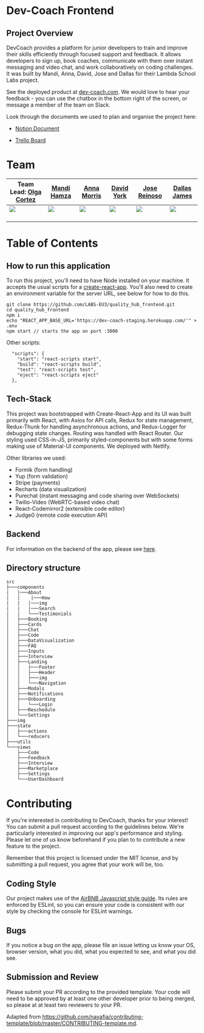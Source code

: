 # Dev-Coach Frontend

## Project Overview

DevCoach provides a platform for junior developers to train and improve their skills efficiently through focused support and feedback. It allows developers to sign up, book coaches, communicate with them over instant messaging and video chat, and work collaboratively on coding challenges. It was built by Mandi, Anna, David, Jose and Dallas for their Lambda School Labs project.

See the deployed product at [dev-coach.com](https://www.dev-coach.com). We would love to hear your feedback - you can use the chatbox in the bottom right of the screen, or message a member of the team on Slack.

Look through the documents we used to plan and organise the project here:

- [Notion Document](https://www.notion.so/Dev-Coach-com-503a434aa6b4425595d2b4fa03a1d4066)

- [Trello Board](https://trello.com/b/3qTuFm1A/labspt10-dev-coach)

# Team

Team Lead: [Olga Cortez](https://github.com/OlgaCortez) | [Mandi Hamza](https://github.com/Mandihamza)  | [Anna Morris](https://github.com/clay-most) | [David York](https://github.com/daetor2012)| [Jose Reinoso](https://github.com/bigtonito39) | [Dallas James](https://github.com/dallasjames)<br>
| --- | --- | --- | --- | --- | --- |
[<img src="https://ca.slack-edge.com/ESZCHB482-W012JPZ6T7D-09640f43d85b-512" />](https://github.com/OlgaCortez) | [<img src="https://ca.slack-edge.com/ESZCHB482-W012X6Q8A2D-b5b9c1aaebd2-512" />](https://github.com/Mandihamza) | [<img src="https://ca.slack-edge.com/ESZCHB482-W012BRJCQKY-9c8cf939bd58-512" />](https://github.com/clay-most) | [<img src="https://ca.slack-edge.com/ESZCHB482-W0123RMKS15-3ae81857cd67-512" />](https://github.com/daetor2012) | [<img src="https://ca.slack-edge.com/ESZCHB482-W012JHT2N02-6c13efc5d241-512" />](https://github.com/bigtonito39) | [<img src="https://ca.slack-edge.com/ESZCHB482-W012JHRKY0J-69d20df3f3c3-512" />](https://github.com/dallasjames)
[<img src="https://github.com/favicon.ico" width="15" />](https://github.com/OlgaCortez) | [<img src="https://github.com/favicon.ico" width="15">](https://github.com/Mandihamza) | [<img src="https://github.com/favicon.ico" width="15" >](https://github.com/clay-most) | [<img src="https://github.com/favicon.ico" width="15" />](https://github.com/daetor2012) | [<img src="https://github.com/favicon.ico" width="15" />](https://github.com/bigtonito39) | [<img src="https://github.com/favicon.ico" width="15" />](https://github.com/dallasjames)

# Table of Contents

## How to run this application

To run this project, you'll need to have Node installed on your machine. It accepts the usual scripts for a [create-react-app](https://github.com/facebook/create-react-app). You'll also need to create an environment variable for the server URL, see below for how to do this.

```
git clone https://github.com/LABS-EU3/quality_hub_frontend.git
cd quality_hub_frontend
npm i
echo "REACT_APP_BASE_URL='https://dev-coach-staging.herokuapp.com/'" > .env
npm start // starts the app on port :3000
```
Other scripts:
```
  "scripts": {
    "start": "react-scripts start",
    "build": "react-scripts build",
    "test": "react-scripts test",
    "eject": "react-scripts eject"
  },
```

## Tech-Stack

This project was bootstrapped with Create-React-App and its UI was built primarily with React, with Axios for API calls, Redux for state management, Redux-Thunk for handling asynchronous actions, and Redux-Logger for debugging state changes. Routing was handled with React Router. Our styling used CSS-in-JS, primarily styled-components but with some forms making use of Material-UI components. We deployed with Netlify.


Other libraries we used:

 - Formik (form handling)
 - Yup (form validation) 
 - Stripe (payments)
 - Recharts (data visualization)
 - Purechat (instant messaging and code sharing over WebSockets)
 - Twilio-Video (WebRTC-based video chat)
 - React-Codemirror2 (extensible code editor)
 - Judge0 (remote code execution API)
 
## Backend

For information on the backend of the app, please see [here](https://github.com/Lambda-School-Labs/dev-coach-be).

## Directory structure

```
src
├───components
|   |───About
|   |    |───How
|   |   |───img
|   |   |───Search
|   |   └───Testimonials
│   ├───Booking
│   ├───Cards
│   ├───Chat
│   ├───Code
│   ├───DataVisualization
│   ├───FAQ
│   ├───Inputs
│   ├───Interview
│   ├───Landing
│   │   ├───Footer
│   │   ├───Header
│   │   ├───img
│   │   └───Navigation
│   ├───Modals
│   ├───Notifications
│   ├───Onboarding
│   │   └───Login
│   ├───Reschedule
│   └───Settings
├───img
├───state
│   ├───actions
│   └───reducers
├───utils
└───views
    ├───Code
    ├───Feedback
    ├───Interview
    ├───Marketplace
    ├───Settings
    └───UserDashboard
```

# Contributing

If you're interested in contributing to DevCoach, thanks for your interest! You can submit a pull request according to the guidelines below. We're particularly interested in improving our app's performance and styling. Please let one of us know beforehand if you plan to to contribute a new feature to the project.

Remember that this project is licensed under the MIT license, and by submitting a pull request, you agree that your work will be, too.

## Coding Style

Our project makes use of the [AirBNB Javascript style guide](https://github.com/airbnb/javascript). Its rules are enforced by ESLint, so you can ensure your code is consistent with our style by checking the console for ESLint warnings.

## Bugs

If you notice a bug on the app, please file an issue letting us know your OS, browser version, what you did, what you expected to see, and what you did see. 

## Submission and Review

Please submit your PR according to the provided template. Your code will need to be approved by at least one other developer prior to being merged, so please at at least two reviewers to your PR.



Adapted from https://github.com/nayafia/contributing-template/blob/master/CONTRIBUTING-template.md.


